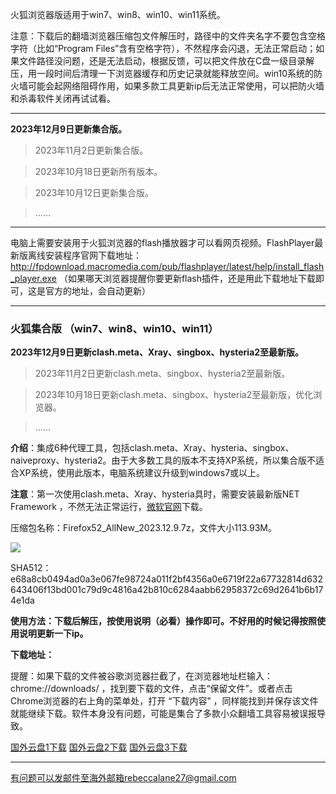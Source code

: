 火狐浏览器版适用于win7、win8、win10、win11系统。

注意：下载后的翻墙浏览器压缩包文件解压时，路径中的文件夹名字不要包含空格字符（比如“Program Files”含有空格字符），不然程序会闪退，无法正常启动；如果文件路径没问题，还是无法启动，根据反馈，可以把文件放在C盘一级目录解压，用一段时间后清理一下浏览器缓存和历史记录就能释放空间。win10系统的防火墙可能会起网络阻碍作用，如果多款工具更新ip后无法正常使用，可以把防火墙和杀毒软件关闭再试试看。

***

**2023年12月9日更新集合版。**

> 2023年11月2日更新集合版。

> 2023年10月18日更新所有版本。

> 2023年10月12日更新集合版。

> ......

***

电脑上需要安装用于火狐浏览器的flash播放器才可以看网页视频。FlashPlayer最新版离线安装程序官网下载地址：
http://fpdownload.macromedia.com/pub/flashplayer/latest/help/install_flash_player.exe （如果哪天浏览器提醒你要更新flash插件，还是用此下载地址下载即可，这是官方的地址，会自动更新）

***

### 火狐集合版 （win7、win8、win10、win11）

**2023年12月9日更新clash.meta、Xray、singbox、hysteria2至最新版。**

> 2023年11月2日更新clash.meta、singbox、hysteria2至最新版。

> 2023年10月18日更新clash.meta、singbox、hysteria2至最新版，优化浏览器。

> ......

**介绍**：集成6种代理工具，包括clash.meta、Xray、hysteria、singbox、naiveproxy、hysteria2。由于大多数工具的版本不支持XP系统，所以集合版不适合XP系统，使用此版本，电脑系统建议升级到windows7或以上。

**注意**：第一次使用clash.meta、Xray、hysteria具时，需要安装最新版NET Framework ，不然无法正常运行，[微软官网](https://dotnet.microsoft.com/zh-cn/download/dotnet-framework/net48)下载。

压缩包名称：Firefox52_AllNew_2023.12.9.7z，文件大小113.93M。

![](https://fastly.jsdelivr.net/gh/Alvin9999/pac2/softimag/hysteria2-52.png)

SHA512：e68a8cb0494ad0a3e067fe98724a011f2bf4356a0e6719f22a67732814d632643406f13bd001c79d9c4816a42b810c6284aabb62958372c69d2641b6b174e1da

**使用方法：下载后解压，按使用说明（必看）操作即可。不好用的时候记得按照使用说明更新一下ip。**

**下载地址：**

提醒：如果下载的文件被谷歌浏览器拦截了，在浏览器地址栏输入：chrome://downloads/ ，找到要下载的文件，点击“保留文件”。或者点击Chrome浏览器的右上角的菜单处，打开 “下载内容” ，同样能找到并保存该文件就能继续下载。软件本身没有问题，可能是集合了多款小众翻墙工具容易被误报导致。

[国外云盘1下载](https://d2.freessr2.xyz/Firefox52_AllNew_2023.12.9.7z) 
[国外云盘2下载](https://d.dtku35.xyz/Firefox52_AllNew_2023.12.9.7z) 
[国外云盘3下载](https://free.zhujicn2.net/Firefox52_AllNew_2023.12.9.7z) 


***

有问题可以发邮件至海外邮箱rebeccalane27@gmail.com